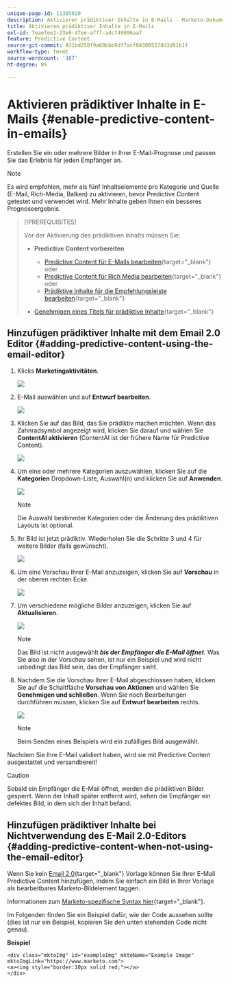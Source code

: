 ```yaml
---
unique-page-id: 11385020
description: Aktivieren prädiktiver Inhalte in E-Mails - Marketo-Dokumente - Produktdokumentation
title: Aktivieren prädiktiver Inhalte in E-Mails
exl-id: 7eaefee1-23e8-47ee-afff-adcf49096aa7
feature: Predictive Content
source-git-commit: 431bd258f9a68bbb9df7acf043085578d3d91b1f
workflow-type: tm+mt
source-wordcount: '387'
ht-degree: 0%

---
```


# Aktivieren prädiktiver Inhalte in E-Mails {#enable-predictive-content-in-emails}

Erstellen Sie ein oder mehrere Bilder in Ihrer E-Mail-Prognose und passen Sie das Erlebnis für jeden Empfänger an.

>[!NOTE]
>
>Es wird empfohlen, mehr als fünf Inhaltselemente pro Kategorie und Quelle (E-Mail, Rich-Media, Balken) zu aktivieren, bevor Predictive Content getestet und verwendet wird. Mehr Inhalte geben Ihnen ein besseres Prognoseergebnis.

>[!PREREQUISITES]
>
>Vor der Aktivierung des prädiktiven Inhalts müssen Sie:
>
>* **Predictive Content vorbereiten**
>
>   * [Predictive Content für E-Mails bearbeiten](/help/marketo/product-docs/predictive-content/working-with-predictive-content/edit-predictive-content-for-emails.md){target="_blank"} oder
>   * [Predictive Content für Rich Media bearbeiten](/help/marketo/product-docs/predictive-content/working-with-predictive-content/edit-predictive-content-for-rich-media.md){target="_blank"} oder
>   * [Prädiktive Inhalte für die Empfehlungsleiste bearbeiten](/help/marketo/product-docs/predictive-content/working-with-predictive-content/edit-predictive-content-for-the-recommendation-bar.md){target="_blank"}
>
>* [Genehmigen eines Titels für prädiktive Inhalte](/help/marketo/product-docs/predictive-content/working-with-all-content/approve-a-title-for-predictive-content.md){target="_blank"}

## Hinzufügen prädiktiver Inhalte mit dem Email 2.0 Editor {#adding-predictive-content-using-the-email-editor}

1. Klicks **Marketingaktivitäten**.

   ![](assets/one.png)

1. E-Mail auswählen und auf **Entwurf bearbeiten**.

   ![](assets/two.png)

1. Klicken Sie auf das Bild, das Sie prädiktiv machen möchten. Wenn das Zahnradsymbol angezeigt wird, klicken Sie darauf und wählen Sie **ContentAI aktivieren** (ContentAI ist der frühere Name für Predictive Content).

   ![](assets/three.png)

1. Um eine oder mehrere Kategorien auszuwählen, klicken Sie auf die **Kategorien** Dropdown-Liste, Auswahl(n) und klicken Sie auf **Anwenden**.

   ![](assets/four.png)

   >[!NOTE]
   >
   >Die Auswahl bestimmter Kategorien oder die Änderung des prädiktiven Layouts ist optional.

1. Ihr Bild ist jetzt prädiktiv. Wiederholen Sie die Schritte 3 und 4 für weitere Bilder (falls gewünscht).

   ![](assets/five.png)

1. Um eine Vorschau Ihrer E-Mail anzuzeigen, klicken Sie auf **Vorschau** in der oberen rechten Ecke.

   ![](assets/six.png)

1. Um verschiedene mögliche Bilder anzuzeigen, klicken Sie auf **Aktualisieren**.

   ![](assets/seven.png)

   >[!NOTE]
   >
   >Das Bild ist nicht ausgewählt **_bis der Empfänger die E-Mail öffnet_**. Was Sie also in der Vorschau sehen, ist nur ein Beispiel und wird nicht unbedingt das Bild sein, das der Empfänger sieht.

1. Nachdem Sie die Vorschau Ihrer E-Mail abgeschlossen haben, klicken Sie auf die Schaltfläche **Vorschau von Aktionen** und wählen Sie **Genehmigen und schließen**. Wenn Sie noch Bearbeitungen durchführen müssen, klicken Sie auf **Entwurf bearbeiten** rechts.

   ![](assets/eight.png)

   >[!NOTE]
   >
   >Beim Senden eines Beispiels wird ein zufälliges Bild ausgewählt.

Nachdem Sie Ihre E-Mail validiert haben, wird sie mit Predictive Content ausgestattet und versandbereit!

>[!CAUTION]
>
>Sobald ein Empfänger die E-Mail öffnet, werden die prädiktiven Bilder gesperrt. Wenn der Inhalt später entfernt wird, sehen die Empfänger ein defektes Bild, in dem sich der Inhalt befand.

## Hinzufügen prädiktiver Inhalte bei Nichtverwendung des E-Mail 2.0-Editors {#adding-predictive-content-when-not-using-the-email-editor}

Wenn Sie kein [Email 2.0](/help/marketo/product-docs/email-marketing/general/email-editor-2/email-editor-v2-0-overview.md){target="_blank"} Vorlage können Sie Ihrer E-Mail Predictive Content hinzufügen, indem Sie einfach ein Bild in Ihrer Vorlage als bearbeitbares Marketo-Bildelement taggen.

Informationen zum [Marketo-spezifische Syntax hier](/help/marketo/product-docs/email-marketing/general/email-editor-2/email-template-syntax.md#elements){target="_blank"}.

Im Folgenden finden Sie ein Beispiel dafür, wie der Code aussehen sollte (dies ist nur ein Beispiel, kopieren Sie den unten stehenden Code nicht genau).

**Beispiel**

```example
<div class="mktoImg" id="exampleImg" mktoName="Example Image" mktoImgLink="https://www.marketo.com">  
<a><img style="border:10px solid red;"></a>  
</div>
```
